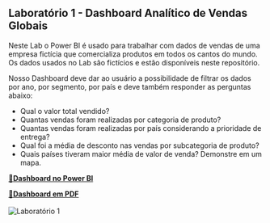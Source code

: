 ## Laboratório 1 - Dashboard Analítico de Vendas Globais

Neste Lab o Power BI é usado para trabalhar com dados de vendas de uma empresa fictícia que comercializa produtos em todos os cantos do mundo. Os dados usados no Lab são fictícios e estão disponíveis neste repositório. 

Nosso Dashboard deve dar ao usuário a possibilidade de filtrar os dados por ano, por segmento, por país e deve também responder as perguntas abaixo:
- Qual o valor total vendido?
- Quantas vendas foram realizadas por categoria de produto?
- Quantas vendas foram realizadas por país considerando a prioridade de entrega?
- Qual foi a média de desconto nas vendas por subcategoria de produto?
- Quais países tiveram maior média de valor de venda? Demonstre em um mapa.

[🔗**Dashboard no Power BI**](https://github.com/wagnermoraesjr/Portifolio_Microsoft_Power_BI/blob/main/Laboratorio_1_-_Dashboard_Analitico_de_Vendas_Globais/Dashboard_Lab1.pbix)

[🔗**Dashboard em PDF**](https://github.com/wagnermoraesjr/Portifolio_Microsoft_Power_BI/blob/main/Laboratorio_1_-_Dashboard_Analitico_de_Vendas_Globais/Dashboard_PDF_Lab1.pdf)
<br><br>
![Laboratório 1](https://github.com/wagnermoraesjr/Portifolio_Microsoft_Power_BI/blob/main/Laboratorio_1_-_Dashboard_Analitico_de_Vendas_Globais/Imagem_Lab1.png
)
